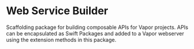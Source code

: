 # Web Service Builder

Scaffolding package for building composable APIs for Vapor projects. APIs can be encapsulated as Swift Packages and added to a Vapor webserver using the extension methods in this package.
